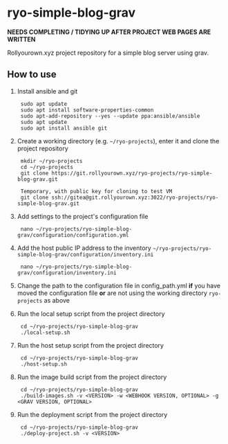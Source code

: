 # ryo-simple-blog-grav

**NEEDS COMPLETING / TIDYING UP AFTER PROJECT WEB PAGES ARE WRITTEN**

Rollyourown.xyz project repository for a simple blog server using grav.

## How to use

1. Install ansible and git

        sudo apt update
        sudo apt install software-properties-common
        sudo apt-add-repository --yes --update ppa:ansible/ansible
        sudo apt update
        sudo apt install ansible git

2. Create a working directory (e.g. `~/ryo-projects`), enter it and clone the project repository

        mkdir ~/ryo-projects
        cd ~/ryo-projects
        git clone https://git.rollyourown.xyz/ryo-projects/ryo-simple-blog-grav.git

        Temporary, with public key for cloning to test VM
        git clone ssh://gitea@git.rollyourown.xyz:3022/ryo-projects/ryo-simple-blog-grav.git

3. Add settings to the project's configuration file

        nano ~/ryo-projects/ryo-simple-blog-grav/configuration/configuration.yml

4. Add the host public IP address to the inventory `~/ryo-projects/ryo-simple-blog-grav/configuration/inventory.ini`

        nano ~/ryo-projects/ryo-simple-blog-grav/configuration/inventory.ini

5. Change the path to the configuration file in config_path.yml **if** you have moved the configuration file **or** are not using the working directory `ryo-projects` as above

6. Run the local setup script from the project directory

        cd ~/ryo-projects/ryo-simple-blog-grav
        ./local-setup.sh

7. Run the host setup script from the project directory

        cd ~/ryo-projects/ryo-simple-blog-grav
        ./host-setup.sh

8. Run the image build script from the project directory

        cd ~/ryo-projects/ryo-simple-blog-grav
        ./build-images.sh -v <VERSION> -w <WEBHOOK VERSION, OPTIONAL> -g <GRAV VERSION, OPTIONAL>

9. Run the deployment script from the project directory

        cd ~/ryo-projects/ryo-simple-blog-grav
        ./deploy-project.sh -v <VERSION>
